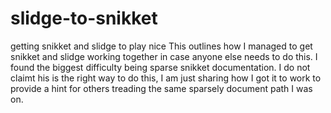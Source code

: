# slidge-to-snikket
getting snikket and slidge to play nice
This outlines how I managed to get snikket and slidge working together in case anyone else needs to do this. I found the biggest difficulty being sparse snikket documentation. I do not claimt his is the right way to do this, I am just sharing how I got it to work to provide a hint for others treading the same sparsely document path I was on.
